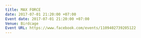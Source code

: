 ```yaml
---
title: MAX FORCE
date: 2017-07-01 21:20:00 +07:00
Event date: 2017-07-01 21:20:00 +07:00
Venue: Birdcage
Event URL: https://www.facebook.com/events/1109402739205122
---
```


